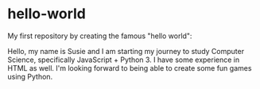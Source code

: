 # hello-world
My first repository by creating the famous "hello world":

Hello, my name is Susie and I am starting my journey to study Computer Science, specifically JavaScript + Python 3. I have some experience in HTML as well. I'm looking forward to being able to create some fun games using Python. 

